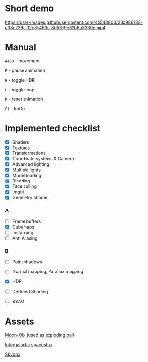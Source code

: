 # Short demo



https://user-images.githubusercontent.com/45543803/230986133-e38c739e-12c3-463c-8d53-9e32b6a3330e.mp4



# Manual

```WASD``` - movement

```P``` - pause animation

```H``` - toggle HDR

```L``` - toggle loop

```R``` - reset animation

```F1``` - ImGui

# Implemented checklist
- [x] Shaders
- [x] Textures
- [x] Transformations
- [x] Coordinate systems & Camera
- [x] Advanced lighting
- [x] Multiple lights
- [x] Model loading
- [x] Blending
- [x] Face culling
- [x] Imgui
- [x] Geometry shader
### A
- [ ] Frame buffers
- [x] Cubemaps
- [ ] Instancing 
- [ ] Anti Aliasing

### B
- [ ] Point shadows
- [ ] Normal mapping, Parallax mapping
- [x] HDR
- [ ] Deffered Shading
- [ ] SSAO


# Assets
[Moon-Obj (used as exploding ball)](https://sketchfab.com/3d-models/moon-obj-f11708f1dd1f482abc22727a7eab40d4)

[Intergalactic spaceship](https://free3d.com/3d-model/intergalactic-spaceship-in-blender-28-eevee-394046.html)

[Skybox](https://opengameart.org/content/elyvisions-skyboxes)
